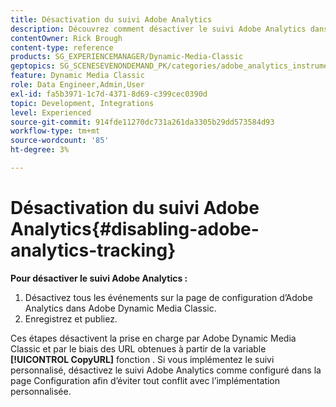 ```yaml
---
title: Désactivation du suivi Adobe Analytics
description: Découvrez comment désactiver le suivi Adobe Analytics dans Adobe Dynamic Media Classic.
contentOwner: Rick Brough
content-type: reference
products: SG_EXPERIENCEMANAGER/Dynamic-Media-Classic
geptopics: SG_SCENESEVENONDEMAND_PK/categories/adobe_analytics_instrumentation_kit
feature: Dynamic Media Classic
role: Data Engineer,Admin,User
exl-id: fa5b3971-1c7d-4371-8d69-c399cec0390d
topic: Development, Integrations
level: Experienced
source-git-commit: 914fde11270dc731a261da3305b29dd573584d93
workflow-type: tm+mt
source-wordcount: '85'
ht-degree: 3%

---
```


# Désactivation du suivi Adobe Analytics{#disabling-adobe-analytics-tracking}

**Pour désactiver le suivi Adobe Analytics :**

1. Désactivez tous les événements sur la page de configuration d’Adobe Analytics dans Adobe Dynamic Media Classic.
1. Enregistrez et publiez.

Ces étapes désactivent la prise en charge par Adobe Dynamic Media Classic et par le biais des URL obtenues à partir de la variable **[!UICONTROL CopyURL]** fonction . Si vous implémentez le suivi personnalisé, désactivez le suivi Adobe Analytics comme configuré dans la page Configuration afin d’éviter tout conflit avec l’implémentation personnalisée.
